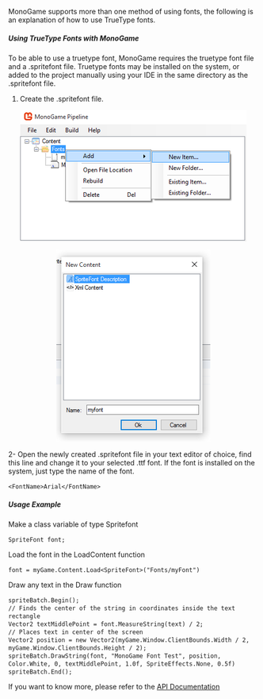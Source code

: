 MonoGame supports more than one method of using fonts, the following is an explanation of how to use TrueType fonts.

##### Using TrueType Fonts with MonoGame
To be able to use a truetype font, MonoGame requires the truetype font file and a .spritefont file.
Truetype fonts may be installed on the system, or added to the project manually using your IDE in the same directory as the .spritefont file.

1. Create the .spritefont file.

<p align="center">
<img src="images/adding_ttf_fonts_step_1.PNG"/>
</p>

<p align="center">
<img src="images/adding_ttf_fonts_step_2.PNG"/>
</p>

2- Open the newly created .spritefont file in your text editor of choice, find this line and change it to your selected .ttf font.
If the font is installed on the system, just type the name of the font.
```
<FontName>Arial</FontName>
```

##### Usage Example
Make a class variable of type Spritefont
```
SpriteFont font;
```
Load the font in the LoadContent function
```
font = myGame.Content.Load<SpriteFont>("Fonts/myFont")
```
Draw any text in the Draw function
```
spriteBatch.Begin();
// Finds the center of the string in coordinates inside the text rectangle
Vector2 textMiddlePoint = font.MeasureString(text) / 2;
// Places text in center of the screen
Vector2 position = new Vector2(myGame.Window.ClientBounds.Width / 2, myGame.Window.ClientBounds.Height / 2);
spriteBatch.DrawString(font, "MonoGame Font Test", position, Color.White, 0, textMiddlePoint, 1.0f, SpriteEffects.None, 0.5f)
spriteBatch.End();
```

If you want to know more, please refer to the [API Documentation]()
